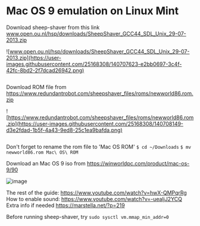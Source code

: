 # Mac OS 9 emulation on Linux Mint

Download sheep-shaver from this link www.open.ou.nl/hsp/downloads/SheepShaver_GCC44_SDL_Unix_29-07-2013.zip

![www.open.ou.nl/hsp/downloads/SheepShaver_GCC44_SDL_Unix_29-07-2013.zip](https://user-images.githubusercontent.com/25168308/140707623-e2bb0697-3c4f-42fc-8bd2-2f7dcad26942.png)
```&nbsp; 
```


Download ROM file from https://www.redundantrobot.com/sheepshaver_files/roms/newworld86.rom.zip

![https://www.redundantrobot.com/sheepshaver_files/roms/newworld86.rom.zip](https://user-images.githubusercontent.com/25168308/140708149-d3e2fdad-1b5f-4a43-9ed8-25c1ea9bafda.png)
```&nbsp; 
```

Don't forget to rename the rom file to 'Mac OS ROM'
`$ cd ~/Downloads`
`$ mv newworld86.rom Mac\ OS\ ROM `


Download an Mac OS 9 iso from https://winworldpc.com/product/mac-os-9/90

![image](https://user-images.githubusercontent.com/25168308/140709237-a3b89e05-9d5d-4b49-88fa-97dd6c72854c.png)

The rest of the guide: https://www.youtube.com/watch?v=hwX-QMPqrRg
How to enable sound: https://www.youtube.com/watch?v=-uealjJ2YCQ
Extra info if needed https://marstella.net/?p=219

Before running sheep-shaver, try `sudo sysctl vm.mmap_min_addr=0`

